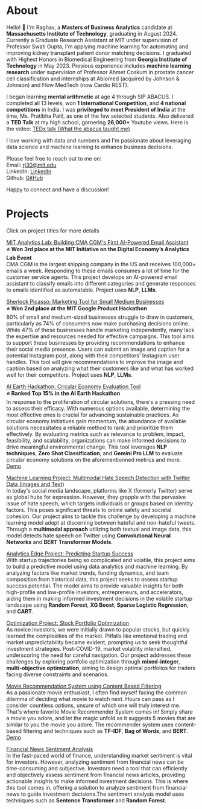 # About
Hello! 👋 I'm Raghav, a **Masters of Business Analytics** candidate at **Massachusetts Institute of Technology**, graduating in August 2024. Currently a Graduate Research Assistant at MIT under supervision of Professor Swati Gupta, I'm applying machine learning for automating and improving kidney transplant patient donor matching decisions. I graduated with Highest Honors in Biomedical Engineering from **Georgia Institute of Technology** in May 2023. Previous experience includes **machine learning research** under supervision of Professor Ahmet Coskum in prostate cancer cell classification and internships at Abiomed (acquired by Johnson & Johnson) and Flow MedTech (now Cardio REST).<br>

I began learning **mental arithmetic** at age 4 through SIP ABACUS. I completed all 13 levels, won **1 International Competition**, and **4 national competitions** in India. I was **privileged to meet President of India** at the time, Ms. Pratibha Patil, as one of the few selected students. Also delivered a **TED Talk** at my high school, garnering **26,000+** Youtube views. Here is the video: [TEDx talk (What the abacus taught me)](https://www.youtube.com/watch?v=7EYWHe1yyjM) <br>

I love working with data and numbers and I'm passionate about leveraging data science and machine learning to enhance business decisions.<br>

Please feel free to reach out to me on:<br>
Email: rj30@mit.edu<br>
LinkedIn: [LinkedIn](https://www.linkedin.com/in/rrmj/)<br>
Github: [GitHub](https://github.com/raghavmanoharanjayanthi30)<br>

Happy to connect and have a discussion!

# Projects
Click on project titles for more details

[MIT Analytics Lab: Building CMA CGM's First AI-Powered Email Assistant](alab.md) <br>
**⭐ Won 3rd place at the MIT Initiative on the Digital Economy’s Analytics Lab Event <br>**
CMA CGM is the largest shipping company in the US and receives 100,000+ emails a week. Responding to these emails consumes a lot of time for the customer service agents. This project develops an AI-powered email assistant to classify emails into different categories and generate responses to emails identified as automatable. Project uses **NLP**, **LLMs**.

[Sherlock Picasso: Marketing Tool for Small Medium Businesses](https://github.com/maxime7770/Sherlock-Picasso/blob/main/README.md)<br>
**⭐ Won 2nd place at the MIT Google Product Hackathon**<br>
80% of small and medium-sized businesses struggle to draw in customers, particularly as 74% of consumers now make purchasing decisions online. While 47% of these businesses handle marketing independently, many lack the expertise and resources needed for effective campaigns. This tool aims to support these businesses by providing recommendations to enhance their social media presence. Users can submit an image and caption for a potential Instagram post, along with their competitors' Instagram user handles. This tool will give recommendations to improve the image and caption based on analyzing what their customers like and what has worked well for their competitors. Project uses **NLP**, **LLMs**.

[AI Earth Hackathon: Circular Economy Evaluation Tool](https://github.com/raghavmanoharanjayanthi30/AI-Earth-Hackathon)<br>
**⭐ Ranked Top 15% in the AI Earth Hackathon<br>**
In response to the proliferation of circular solutions, there's a pressing need to assess their efficacy. With numerous options available, determining the most effective ones is crucial for advancing sustainable practices. As circular economy initiatives gain momentum, the abundance of available solutions necessitates a reliable method to rank and prioritize them effectively. By evaluating metrics such as relevance to problem, impact, feasibility, and scalability, organizations can make informed decisions to drive meaningful environmental change. This tool leverages **NLP techniques**, **Zero Shot Classification**, and **Gemini Pro LLM** to evaluate circular economy solutions on the aforementionned metrics and more. [Demo](https://ai-earth-hackathon.streamlit.app/)

[Machine Learning Project: Multimodal Hate Speech Detection with Twitter Data (Images and Text)](https://github.com/raghavmanoharanjayanthi30/Multimodal-Hate-Speech-Detection/blob/main/ML_final_report.pdf) <br>
In today's social media landscape, platforms like X (formerly Twitter) serve as global hubs for expression. However, they grapple with the pervasive issue of hate speech, which targets individuals or groups based on identity factors. This poses significant threats to online safety and societal cohesion. Our project aims to tackle this challenge by developing a machine learning model adept at discerning between hateful and non-hateful tweets. Through a **multimodal approach** utilizing both textual and image data, this model detects hate speech on Twitter using **Convolutional Neural Networks** and **BERT Transformer Models**.

[Analytics Edge Project: Predicting Startup Success](https://github.com/raghavmanoharanjayanthi30/Predicting-Startup-Success/blob/main/Analytics%20Edge%20Project%20Report.pdf)<br>
With startup trajectories being so complicated and volatile, this project aims to build a predictive model using data analytics and machine learning. By analyzing factors like market trends, funding dynamics, and team composition from historical data, this project seeks to assess startup success potential. The model aims to provide valuable insights for both high-profile and low-profile investors, entrepreneurs, and accelerators, aiding them in making informed investment decisions in the volatile startup landscape using **Random Forest**, **XG Boost**, **Sparse Logistic Regression**, and **CART**.

[Optimization Project: Stock Portfolio Optimization](https://github.com/raghavmanoharanjayanthi30/Stock-Portfolio-Optimization/blob/main/OPT%20Project%202023_Final%20Report_US%20Stock%20Portfolio%20Optimization%20(1).pdf)<br>
As novice investors, we were initially drawn to popular stocks, but quickly learned the complexities of the market. Pitfalls like emotional trading and market unpredictability became evident, prompting us to seek thoughtful investment strategies. Post-COVID-19, market volatility intensified, underscoring the need for careful navigation. Our project addresses these challenges by exploring portfolio optimization through **mixed-integer**, **multi-objective optimization**, aiming to design optimal portfolios for traders facing diverse constraints and scenarios.

[Movie Recommendation System using Content Based Filtering](https://github.com/raghavmanoharanjayanthi30/Movie-Recommendation-System/blob/main/README.md) <br>
As a passionate movie enthusiast, I often find myself facing the common dilemma of deciding what movie to watch next. Hours can pass as I consider countless options, unsure of which one will truly interest me. That's where favorite Movie Recommender System comes in! Simply share a movie you adore, and let the magic unfold as it suggests 5 movies that are similar to you the movie you adore. The recommender system uses content-based filtering and techniques such as **TF-IDF**, **Bag of Words**, and **BERT**.
[Demo](https://www.youtube.com/watch?v=kYPY2yMo_5E)

[Financial News Sentiment Analysis](https://github.com/raghavmanoharanjayanthi30/Sentiment-Analysis-Financial-News) <br>
In the fast-paced world of finance, understanding market sentiment is vital for investors. However, analyzing sentiment from financial news can be time-consuming and subjective. Investors need a tool that can efficiently and objectively assess sentiment from financial news articles, providing actionable insights to make informed investment decisions. This is where this tool comes in, offering a solution to analyze sentiment from financial news to guide investment decisions.The sentiment analysis model uses techniques such as **Sentence Transformer** and **Random Forest**.










